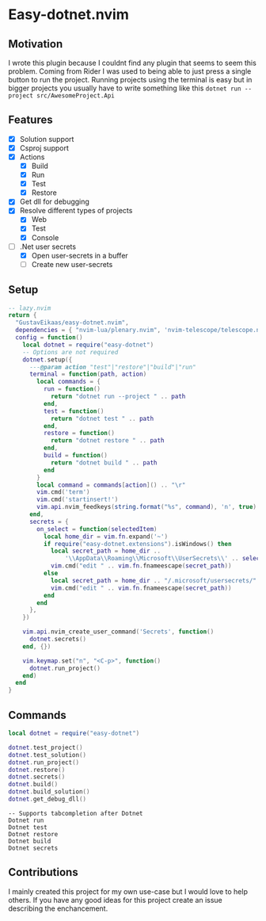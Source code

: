 # Easy-dotnet.nvim

## Motivation

I wrote this plugin because I couldnt find any plugin that seems to seem this problem. Coming from Rider I was used to being able to just press a single button to run the project. Running projects using the terminal is easy but in bigger projects you usually have to write something like this `dotnet run --project src/AwesomeProject.Api`

## Features

- [x] Solution support
- [x] Csproj support
- [x] Actions
    - [x] Build
    - [x] Run
    - [x] Test
    - [x] Restore
- [x] Get dll for debugging
- [x] Resolve different types of projects
    - [x] Web
    - [x] Test
    - [x] Console
- [ ] .Net user secrets
    - [x] Open user-secrets in a buffer
    - [ ] Create new user-secrets

## Setup
```lua
-- lazy.nvim
return {
  "GustavEikaas/easy-dotnet.nvim",
  dependencies = { "nvim-lua/plenary.nvim", 'nvim-telescope/telescope.nvim', },
  config = function()
    local dotnet = require("easy-dotnet")
    -- Options are not required
    dotnet.setup({
      ---@param action "test"|"restore"|"build"|"run"
      terminal = function(path, action)
        local commands = {
          run = function()
            return "dotnet run --project " .. path
          end,
          test = function()
            return "dotnet test " .. path
          end,
          restore = function()
            return "dotnet restore " .. path
          end,
          build = function()
            return "dotnet build " .. path
          end
        }
        local command = commands[action]() .. "\r"
        vim.cmd('term')
        vim.cmd('startinsert!')
        vim.api.nvim_feedkeys(string.format("%s", command), 'n', true)
      end,
      secrets = {
        on_select = function(selectedItem)
          local home_dir = vim.fn.expand('~')
          if require("easy-dotnet.extensions").isWindows() then
            local secret_path = home_dir ..
                '\\AppData\\Roaming\\Microsoft\\UserSecrets\\' .. selectedItem.secrets .. "\\secrets.json"
            vim.cmd("edit " .. vim.fn.fnameescape(secret_path))
          else
            local secret_path = home_dir .. "/.microsoft/usersecrets/" .. selectedItem.secrets .. "/secrets.json"
            vim.cmd("edit " .. vim.fn.fnameescape(secret_path))
          end
        end
      },
    })

    vim.api.nvim_create_user_command('Secrets', function()
      dotnet.secrets()
    end, {})

    vim.keymap.set("n", "<C-p>", function()
      dotnet.run_project()
    end)
  end
}
```

## Commands

```lua
local dotnet = require("easy-dotnet")

dotnet.test_project()
dotnet.test_solution()
dotnet.run_project()
dotnet.restore()
dotnet.secrets()
dotnet.build()
dotnet.build_solution()
dotnet.get_debug_dll()
```

```
-- Supports tabcompletion after Dotnet
Dotnet run
Dotnet test
Dotnet restore
Dotnet build
Dotnet secrets
```

## Contributions

I mainly created this project for my own use-case but I would love to help others. If you have any good ideas for this project create an issue describing the enchancement.


